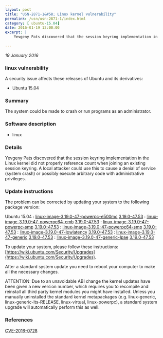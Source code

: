 ```yaml
---
layout: post
title: "USN-2871-1&#58; Linux kernel vulnerability"
permalink: /usn/usn-2871-1/index.html
category: [ ubuntu-15.04]
date: 2016-01-19 12:00:00
excerpt: |
    Yevgeny Pats discovered that the session keyring implementation in the Linux kernel did not properly reference count when joining an existing session keyring. A local attacker could use this to cause a denial of service (system crash) or possibly execute arbitrary code with administrative privileges. 
    
--- 
```

 
 

*19 January 2016*

### linux vulnerability

A security issue affects these releases of Ubuntu and its derivatives:

* Ubuntu 15.04

### Summary

The system could be made to crash or run programs as an administrator. 

### Software description

* linux 

### Details

Yevgeny Pats discovered that the session keyring implementation in the Linux kernel did not properly reference count when joining an existing session keyring. A local attacker could use this to cause a denial of service (system crash) or possibly execute arbitrary code with administrative privileges. 

### Update instructions

The problem can be corrected by updating your system to the following package version:

Ubuntu 15.04
 : [linux-image-3.19.0-47-powerpc-e500mc](https://launchpad.net/ubuntu/+source/linux) <span> [3.19.0-47.53](https://launchpad.net/ubuntu/+source/linux/3.19.0-47.53) </span> 
 : [linux-image-3.19.0-47-powerpc64-emb](https://launchpad.net/ubuntu/+source/linux) <span> [3.19.0-47.53](https://launchpad.net/ubuntu/+source/linux/3.19.0-47.53) </span> 
 : [linux-image-3.19.0-47-powerpc-smp](https://launchpad.net/ubuntu/+source/linux) <span> [3.19.0-47.53](https://launchpad.net/ubuntu/+source/linux/3.19.0-47.53) </span> 
 : [linux-image-3.19.0-47-powerpc64-smp](https://launchpad.net/ubuntu/+source/linux) <span> [3.19.0-47.53](https://launchpad.net/ubuntu/+source/linux/3.19.0-47.53) </span> 
 : [linux-image-3.19.0-47-lowlatency](https://launchpad.net/ubuntu/+source/linux) <span> [3.19.0-47.53](https://launchpad.net/ubuntu/+source/linux/3.19.0-47.53) </span> 
 : [linux-image-3.19.0-47-generic](https://launchpad.net/ubuntu/+source/linux) <span> [3.19.0-47.53](https://launchpad.net/ubuntu/+source/linux/3.19.0-47.53) </span> 
 : [linux-image-3.19.0-47-generic-lpae](https://launchpad.net/ubuntu/+source/linux) <span> [3.19.0-47.53](https://launchpad.net/ubuntu/+source/linux/3.19.0-47.53) </span> 

To update your system, please follow these instructions: [https://wiki.ubuntu.com/Security/Upgrades](https://wiki.ubuntu.com/Security/Upgrades).

After a standard system update you need to reboot your computer to make all the necessary changes.

ATTENTION: Due to an unavoidable ABI change the kernel updates have been given a new version number, which requires you to recompile and reinstall all third party kernel modules you might have installed. Unless you manually uninstalled the standard kernel metapackages (e.g. linux-generic, linux-generic-lts-RELEASE, linux-virtual, linux-powerpc), a standard system upgrade will automatically perform this as well. 

### References

 
 [CVE-2016-0728](http://people.ubuntu.com/~ubuntu-security/cve/CVE-2016-0728)
 


